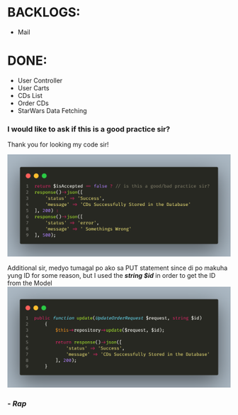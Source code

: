 # BACKLOGS:
- Mail

# DONE:
- User Controller
- User Carts
- CDs List
- Order CDs
- StarWars Data Fetching

### I would like to ask if this is a good practice sir?
Thank you for looking my code sir!

![alt text](./photosMD/ask1.png "Ask #1")

Additional sir, medyo tumagal po ako sa PUT statement since di po makuha yung ID for some reason, but I used the ***string $id*** in order to get the ID from the Model
![alt text](./photosMD/ask2.png "Ask #2")

### - *Rap*